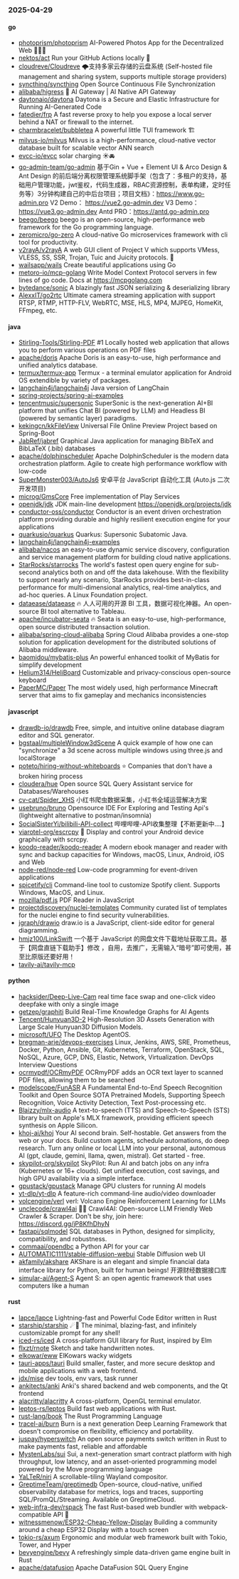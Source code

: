 ### 2025-04-29

#### go
* [photoprism/photoprism](https://github.com/photoprism/photoprism) AI-Powered Photos App for the Decentralized Web 🌈💎✨
* [nektos/act](https://github.com/nektos/act) Run your GitHub Actions locally 🚀
* [cloudreve/Cloudreve](https://github.com/cloudreve/Cloudreve) 🌩支持多家云存储的云盘系统 (Self-hosted file management and sharing system, supports multiple storage providers)
* [syncthing/syncthing](https://github.com/syncthing/syncthing) Open Source Continuous File Synchronization
* [alibaba/higress](https://github.com/alibaba/higress) 🤖 AI Gateway | AI Native API Gateway
* [daytonaio/daytona](https://github.com/daytonaio/daytona) Daytona is a Secure and Elastic Infrastructure for Running AI-Generated Code
* [fatedier/frp](https://github.com/fatedier/frp) A fast reverse proxy to help you expose a local server behind a NAT or firewall to the internet.
* [charmbracelet/bubbletea](https://github.com/charmbracelet/bubbletea) A powerful little TUI framework 🏗
* [milvus-io/milvus](https://github.com/milvus-io/milvus) Milvus is a high-performance, cloud-native vector database built for scalable vector ANN search
* [evcc-io/evcc](https://github.com/evcc-io/evcc) solar charging ☀️🚘
* [go-admin-team/go-admin](https://github.com/go-admin-team/go-admin) 基于Gin + Vue + Element UI & Arco Design & Ant Design 的前后端分离权限管理系统脚手架（包含了：多租户的支持，基础用户管理功能，jwt鉴权，代码生成器，RBAC资源控制，表单构建，定时任务等）3分钟构建自己的中后台项目；项目文档》：https://www.go-admin.pro V2 Demo： https://vue2.go-admin.dev V3 Demo： https://vue3.go-admin.dev Antd PRO：https://antd.go-admin.pro
* [beego/beego](https://github.com/beego/beego) beego is an open-source, high-performance web framework for the Go programming language.
* [zeromicro/go-zero](https://github.com/zeromicro/go-zero) A cloud-native Go microservices framework with cli tool for productivity.
* [v2rayA/v2rayA](https://github.com/v2rayA/v2rayA) A web GUI client of Project V which supports VMess, VLESS, SS, SSR, Trojan, Tuic and Juicity protocols. 🚀
* [wailsapp/wails](https://github.com/wailsapp/wails) Create beautiful applications using Go
* [metoro-io/mcp-golang](https://github.com/metoro-io/mcp-golang) Write Model Context Protocol servers in few lines of go code. Docs at https://mcpgolang.com
* [bytedance/sonic](https://github.com/bytedance/sonic) A blazingly fast JSON serializing & deserializing library
* [AlexxIT/go2rtc](https://github.com/AlexxIT/go2rtc) Ultimate camera streaming application with support RTSP, RTMP, HTTP-FLV, WebRTC, MSE, HLS, MP4, MJPEG, HomeKit, FFmpeg, etc.

#### java
* [Stirling-Tools/Stirling-PDF](https://github.com/Stirling-Tools/Stirling-PDF) #1 Locally hosted web application that allows you to perform various operations on PDF files
* [apache/doris](https://github.com/apache/doris) Apache Doris is an easy-to-use, high performance and unified analytics database.
* [termux/termux-app](https://github.com/termux/termux-app) Termux - a terminal emulator application for Android OS extendible by variety of packages.
* [langchain4j/langchain4j](https://github.com/langchain4j/langchain4j) Java version of LangChain
* [spring-projects/spring-ai-examples](https://github.com/spring-projects/spring-ai-examples)
* [tencentmusic/supersonic](https://github.com/tencentmusic/supersonic) SuperSonic is the next-generation AI+BI platform that unifies Chat BI (powered by LLM) and Headless BI (powered by semantic layer) paradigms.
* [kekingcn/kkFileView](https://github.com/kekingcn/kkFileView) Universal File Online Preview Project based on Spring-Boot
* [JabRef/jabref](https://github.com/JabRef/jabref) Graphical Java application for managing BibTeX and BibLaTeX (.bib) databases
* [apache/dolphinscheduler](https://github.com/apache/dolphinscheduler) Apache DolphinScheduler is the modern data orchestration platform. Agile to create high performance workflow with low-code
* [SuperMonster003/AutoJs6](https://github.com/SuperMonster003/AutoJs6) 安卓平台 JavaScript 自动化工具 (Auto.js 二次开发项目)
* [microg/GmsCore](https://github.com/microg/GmsCore) Free implementation of Play Services
* [openjdk/jdk](https://github.com/openjdk/jdk) JDK main-line development https://openjdk.org/projects/jdk
* [conductor-oss/conductor](https://github.com/conductor-oss/conductor) Conductor is an event driven orchestration platform providing durable and highly resilient execution engine for your applications
* [quarkusio/quarkus](https://github.com/quarkusio/quarkus) Quarkus: Supersonic Subatomic Java.
* [langchain4j/langchain4j-examples](https://github.com/langchain4j/langchain4j-examples)
* [alibaba/nacos](https://github.com/alibaba/nacos) an easy-to-use dynamic service discovery, configuration and service management platform for building cloud native applications.
* [StarRocks/starrocks](https://github.com/StarRocks/starrocks) The world's fastest open query engine for sub-second analytics both on and off the data lakehouse. With the flexibility to support nearly any scenario, StarRocks provides best-in-class performance for multi-dimensional analytics, real-time analytics, and ad-hoc queries. A Linux Foundation project.
* [dataease/dataease](https://github.com/dataease/dataease) 🔥 人人可用的开源 BI 工具，数据可视化神器。An open-source BI tool alternative to Tableau.
* [apache/incubator-seata](https://github.com/apache/incubator-seata) 🔥 Seata is an easy-to-use, high-performance, open source distributed transaction solution.
* [alibaba/spring-cloud-alibaba](https://github.com/alibaba/spring-cloud-alibaba) Spring Cloud Alibaba provides a one-stop solution for application development for the distributed solutions of Alibaba middleware.
* [baomidou/mybatis-plus](https://github.com/baomidou/mybatis-plus) An powerful enhanced toolkit of MyBatis for simplify development
* [Helium314/HeliBoard](https://github.com/Helium314/HeliBoard) Customizable and privacy-conscious open-source keyboard
* [PaperMC/Paper](https://github.com/PaperMC/Paper) The most widely used, high performance Minecraft server that aims to fix gameplay and mechanics inconsistencies

#### javascript
* [drawdb-io/drawdb](https://github.com/drawdb-io/drawdb) Free, simple, and intuitive online database diagram editor and SQL generator.
* [bgstaal/multipleWindow3dScene](https://github.com/bgstaal/multipleWindow3dScene) A quick example of how one can "synchronize" a 3d scene across multiple windows using three.js and localStorage
* [poteto/hiring-without-whiteboards](https://github.com/poteto/hiring-without-whiteboards) ⭐️ Companies that don't have a broken hiring process
* [cloudera/hue](https://github.com/cloudera/hue) Open source SQL Query Assistant service for Databases/Warehouses
* [cv-cat/Spider_XHS](https://github.com/cv-cat/Spider_XHS) 小红书爬虫数据采集，小红书全域运营解决方案
* [usebruno/bruno](https://github.com/usebruno/bruno) Opensource IDE For Exploring and Testing Api's (lightweight alternative to postman/insomnia)
* [SocialSisterYi/bilibili-API-collect](https://github.com/SocialSisterYi/bilibili-API-collect) 哔哩哔哩-API收集整理【不断更新中....】
* [viarotel-org/escrcpy](https://github.com/viarotel-org/escrcpy) 📱 Display and control your Android device graphically with scrcpy.
* [koodo-reader/koodo-reader](https://github.com/koodo-reader/koodo-reader) A modern ebook manager and reader with sync and backup capacities for Windows, macOS, Linux, Android, iOS and Web
* [node-red/node-red](https://github.com/node-red/node-red) Low-code programming for event-driven applications
* [spicetify/cli](https://github.com/spicetify/cli) Command-line tool to customize Spotify client. Supports Windows, MacOS, and Linux.
* [mozilla/pdf.js](https://github.com/mozilla/pdf.js) PDF Reader in JavaScript
* [projectdiscovery/nuclei-templates](https://github.com/projectdiscovery/nuclei-templates) Community curated list of templates for the nuclei engine to find security vulnerabilities.
* [jgraph/drawio](https://github.com/jgraph/drawio) draw.io is a JavaScript, client-side editor for general diagramming.
* [hmjz100/LinkSwift](https://github.com/hmjz100/LinkSwift) 一个基于 JavaScript 的网盘文件下载地址获取工具。基于【网盘直链下载助手】修改 ，自用，去推广，无需输入“暗号”即可使用，甚至比原版还要好用！
* [tavily-ai/tavily-mcp](https://github.com/tavily-ai/tavily-mcp)

#### python
* [hacksider/Deep-Live-Cam](https://github.com/hacksider/Deep-Live-Cam) real time face swap and one-click video deepfake with only a single image
* [getzep/graphiti](https://github.com/getzep/graphiti) Build Real-Time Knowledge Graphs for AI Agents
* [Tencent/Hunyuan3D-2](https://github.com/Tencent/Hunyuan3D-2) High-Resolution 3D Assets Generation with Large Scale Hunyuan3D Diffusion Models.
* [microsoft/UFO](https://github.com/microsoft/UFO) The Desktop AgentOS.
* [bregman-arie/devops-exercises](https://github.com/bregman-arie/devops-exercises) Linux, Jenkins, AWS, SRE, Prometheus, Docker, Python, Ansible, Git, Kubernetes, Terraform, OpenStack, SQL, NoSQL, Azure, GCP, DNS, Elastic, Network, Virtualization. DevOps Interview Questions
* [ocrmypdf/OCRmyPDF](https://github.com/ocrmypdf/OCRmyPDF) OCRmyPDF adds an OCR text layer to scanned PDF files, allowing them to be searched
* [modelscope/FunASR](https://github.com/modelscope/FunASR) A Fundamental End-to-End Speech Recognition Toolkit and Open Source SOTA Pretrained Models, Supporting Speech Recognition, Voice Activity Detection, Text Post-processing etc.
* [Blaizzy/mlx-audio](https://github.com/Blaizzy/mlx-audio) A text-to-speech (TTS) and Speech-to-Speech (STS) library built on Apple's MLX framework, providing efficient speech synthesis on Apple Silicon.
* [khoj-ai/khoj](https://github.com/khoj-ai/khoj) Your AI second brain. Self-hostable. Get answers from the web or your docs. Build custom agents, schedule automations, do deep research. Turn any online or local LLM into your personal, autonomous AI (gpt, claude, gemini, llama, qwen, mistral). Get started - free.
* [skypilot-org/skypilot](https://github.com/skypilot-org/skypilot) SkyPilot: Run AI and batch jobs on any infra (Kubernetes or 16+ clouds). Get unified execution, cost savings, and high GPU availability via a simple interface.
* [gpustack/gpustack](https://github.com/gpustack/gpustack) Manage GPU clusters for running AI models
* [yt-dlp/yt-dlp](https://github.com/yt-dlp/yt-dlp) A feature-rich command-line audio/video downloader
* [volcengine/verl](https://github.com/volcengine/verl) verl: Volcano Engine Reinforcement Learning for LLMs
* [unclecode/crawl4ai](https://github.com/unclecode/crawl4ai) 🚀🤖 Crawl4AI: Open-source LLM Friendly Web Crawler & Scraper. Don't be shy, join here: https://discord.gg/jP8KfhDhyN
* [fastapi/sqlmodel](https://github.com/fastapi/sqlmodel) SQL databases in Python, designed for simplicity, compatibility, and robustness.
* [commaai/opendbc](https://github.com/commaai/opendbc) a Python API for your car
* [AUTOMATIC1111/stable-diffusion-webui](https://github.com/AUTOMATIC1111/stable-diffusion-webui) Stable Diffusion web UI
* [akfamily/akshare](https://github.com/akfamily/akshare) AKShare is an elegant and simple financial data interface library for Python, built for human beings! 开源财经数据接口库
* [simular-ai/Agent-S](https://github.com/simular-ai/Agent-S) Agent S: an open agentic framework that uses computers like a human

#### rust
* [lapce/lapce](https://github.com/lapce/lapce) Lightning-fast and Powerful Code Editor written in Rust
* [starship/starship](https://github.com/starship/starship) ☄🌌️ The minimal, blazing-fast, and infinitely customizable prompt for any shell!
* [iced-rs/iced](https://github.com/iced-rs/iced) A cross-platform GUI library for Rust, inspired by Elm
* [flxzt/rnote](https://github.com/flxzt/rnote) Sketch and take handwritten notes.
* [elkowar/eww](https://github.com/elkowar/eww) ElKowars wacky widgets
* [tauri-apps/tauri](https://github.com/tauri-apps/tauri) Build smaller, faster, and more secure desktop and mobile applications with a web frontend.
* [jdx/mise](https://github.com/jdx/mise) dev tools, env vars, task runner
* [ankitects/anki](https://github.com/ankitects/anki) Anki's shared backend and web components, and the Qt frontend
* [alacritty/alacritty](https://github.com/alacritty/alacritty) A cross-platform, OpenGL terminal emulator.
* [leptos-rs/leptos](https://github.com/leptos-rs/leptos) Build fast web applications with Rust.
* [rust-lang/book](https://github.com/rust-lang/book) The Rust Programming Language
* [tracel-ai/burn](https://github.com/tracel-ai/burn) Burn is a next generation Deep Learning Framework that doesn't compromise on flexibility, efficiency and portability.
* [juspay/hyperswitch](https://github.com/juspay/hyperswitch) An open source payments switch written in Rust to make payments fast, reliable and affordable
* [MystenLabs/sui](https://github.com/MystenLabs/sui) Sui, a next-generation smart contract platform with high throughput, low latency, and an asset-oriented programming model powered by the Move programming language
* [YaLTeR/niri](https://github.com/YaLTeR/niri) A scrollable-tiling Wayland compositor.
* [GreptimeTeam/greptimedb](https://github.com/GreptimeTeam/greptimedb) Open-source, cloud-native, unified observability database for metrics, logs and traces, supporting SQL/PromQL/Streaming. Available on GreptimeCloud.
* [web-infra-dev/rspack](https://github.com/web-infra-dev/rspack) The fast Rust-based web bundler with webpack-compatible API 🦀️
* [witnessmenow/ESP32-Cheap-Yellow-Display](https://github.com/witnessmenow/ESP32-Cheap-Yellow-Display) Building a community around a cheap ESP32 Display with a touch screen
* [tokio-rs/axum](https://github.com/tokio-rs/axum) Ergonomic and modular web framework built with Tokio, Tower, and Hyper
* [bevyengine/bevy](https://github.com/bevyengine/bevy) A refreshingly simple data-driven game engine built in Rust
* [apache/datafusion](https://github.com/apache/datafusion) Apache DataFusion SQL Query Engine

